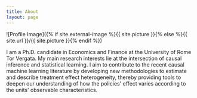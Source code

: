```yaml
---
title: About
layout: page
---
```

![Profile Image]({% if site.external-image %}{{ site.picture }}{% else %}{{ site.url }}/{{ site.picture }}{% endif %})

<p>I am a Ph.D. candidate in Economics and Finance at the University of Rome Tor Vergata.
My main research interests lie at the intersection of causal inference and statistical learning. 
I aim to contribute to the recent causal machine learning literature by developing new methodologies 
to estimate and describe treatment effect heterogeneity, thereby providing tools to deepen our understanding 
of how the policies' effect varies according to the units' observable characteristics.</p>
